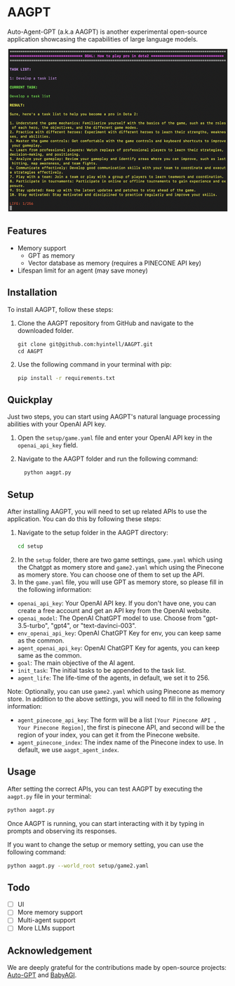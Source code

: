 # AAGPT

Auto-Agent-GPT (a.k.a AAGPT) is another experimental open-source application showcasing the capabilities of large language models.

<div align="center">
  <img src="assets/demo.png" width="500" height="370">
</div>

## Features
- Memory support
  - GPT as memory
  - Vector database as memory (requires a PINECONE API key)
- Lifespan limit for an agent (may save money)

## Installation 
To install AAGPT, follow these steps:

1. Clone the AAGPT repository from GitHub and navigate to the downloaded folder.
    
    ```bash:
    git clone git@github.com:hyintell/AAGPT.git
    cd AAGPT
    ```
2. Use the following command in your terminal with pip:

    ```bash
    pip install -r requirements.txt
    ```
## Quickplay
Just two steps, you can start using AAGPT's natural language processing abilities with your OpenAI API key.

1. Open the `setup/game.yaml` file and enter your OpenAI API key in the `openai_api_key` field.

2. Navigate to the AAGPT folder and run the following command:

    ```bash
      python aagpt.py 
    ```
## Setup
After installing AAGPT, you will need to set up related APIs to use the application. You can do this by following these steps:
1. Navigate to the setup folder in the AAGPT directory:
    ```bash
    cd setup
    ```
2. In the `setup` folder, there are two game settings, `game.yaml` which using the Chatgpt as momery store and `game2.yaml` which using the Pinecone as momery store. You can choose one of them to set up the API.
3. In the `game.yaml` file, you will use GPT as memory store, so please fill in the following information:
* `openai_api_key`: Your OpenAI API key. If you don't have one, you can create a free account and get an API key from the OpenAI website.
* `openai_model`: The OpenAI ChatGPT model to use. Choose from "gpt-3.5-turbo", "gpt4", or "text-davinci-003".
* `env_openai_api_key`: OpenAI ChatGPT Key for env, you can keep same as the common.
* `agent_openai_api_key`: OpenAI ChatGPT Key for agents, you can keep same as the common.
* `goal`: The main objective of the AI agent.
* `init_task`: The initial tasks to be appended to the task list.
* `agent_life`: The life-time of the agents, in default, we set it to 256.

Note: Optionally, you can use `game2.yaml` which using Pinecone as memory store. In addition to the above settings, you will need to fill in the following information:
* `agent_pinecone_api_key`: The form will be a list `[Your Pinecone API , Your Pinecone Region]`, the first is pinecone API, and second will be the region of your index, you can get it from the Pinecone website.
* `agent_pinecone_index`: The index name of the Pinecone index to use. In default, we use `aagpt_agent_index`.


## Usage
After setting the correct APIs, you can test AAGPT by executing the `aagpt.py` file in your terminal:

```bash
python aagpt.py 
```

Once AAGPT is running, you can start interacting with it by typing in prompts and observing its responses.

If you want to change the setup or memory setting, you can use the following command:

```bash
python aagpt.py --world_root setup/game2.yaml
```

## Todo
- [ ] UI
- [ ] More memory support
- [ ] Multi-agent support
- [ ] More LLMs support

## Acknowledgement  
  
We are deeply grateful for the contributions made by open-source projects: [Auto-GPT](https://github.com/Significant-Gravitas/Auto-GPT) and [BabyAGI](https://github.com/yoheinakajima/babyagi).

